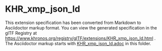 <!--
Copyright 2022 The Khronos Group Inc.
SPDX-License-Identifier: LicenseRef-KhronosSpecCopyright
-->

# KHR_xmp_json_ld

This extension specification has been converted from Markdown to Asciidoctor markup format.
You can view the generated specification in the glTF Registry at
https://www.khronos.org/registry/glTF/extensions/KHR_xmp_json_ld.html .
The Asciidoctor markup starts with [KHR_xmp_json_ld.adoc](KHR_xmp_json_ld.adoc) in this folder.
